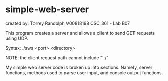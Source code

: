 # simple-web-server
created by: Torrey Randolph
            V00818198
            CSC 361 - Lab B07

This program creates a server and allows a client to send GET requests using UDP.

Syntax:
./sws \<port\> \<directory\>

NOTE: the client request path cannot include "../"
            
My simple web server code is broken up into sections. Namely, server functions, methods used to parse user input, and console output functions.
